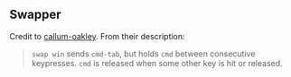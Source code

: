 ## Swapper 

Credit to [callum-oakley](https://github.com/callum-oakley/qmk_firmware/tree/master/users/callum). From their description:

>  `swap win` sends `cmd-tab`, but holds `cmd` between consecutive keypresses.
`cmd` is released when some other key is hit or released.

